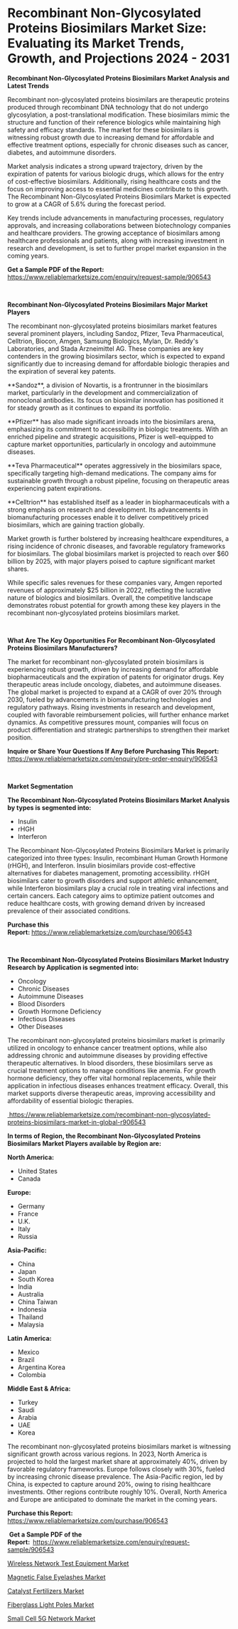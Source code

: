 <p><h1>Recombinant Non-Glycosylated Proteins Biosimilars Market Size: Evaluating its Market Trends, Growth, and Projections 2024 - 2031</h1></p><p><strong>Recombinant Non-Glycosylated Proteins Biosimilars Market Analysis and Latest Trends</strong></p>
<p><p>Recombinant non-glycosylated proteins biosimilars are therapeutic proteins produced through recombinant DNA technology that do not undergo glycosylation, a post-translational modification. These biosimilars mimic the structure and function of their reference biologics while maintaining high safety and efficacy standards. The market for these biosimilars is witnessing robust growth due to increasing demand for affordable and effective treatment options, especially for chronic diseases such as cancer, diabetes, and autoimmune disorders.</p><p>Market analysis indicates a strong upward trajectory, driven by the expiration of patents for various biologic drugs, which allows for the entry of cost-effective biosimilars. Additionally, rising healthcare costs and the focus on improving access to essential medicines contribute to this growth. The Recombinant Non-Glycosylated Proteins Biosimilars Market is expected to grow at a CAGR of 5.6% during the forecast period.</p><p>Key trends include advancements in manufacturing processes, regulatory approvals, and increasing collaborations between biotechnology companies and healthcare providers. The growing acceptance of biosimilars among healthcare professionals and patients, along with increasing investment in research and development, is set to further propel market expansion in the coming years.</p></p>
<p><strong>Get a Sample PDF of the Report:&nbsp;</strong> <a href="https://www.reliablemarketsize.com/enquiry/request-sample/906543?utm_campaign=1845&utm_medium=2&utm_source=Github&utm_content=ia&utm_term=03122024&utm_id=recombinant-non-glycosylated-proteins-biosimilars">https://www.reliablemarketsize.com/enquiry/request-sample/906543</a></p>
<p>&nbsp;</p>
<p><strong>Recombinant Non-Glycosylated Proteins Biosimilars Major Market Players</strong></p>
<p><p>The recombinant non-glycosylated proteins biosimilars market features several prominent players, including Sandoz, Pfizer, Teva Pharmaceutical, Celltrion, Biocon, Amgen, Samsung Biologics, Mylan, Dr. Reddy's Laboratories, and Stada Arzneimittel AG. These companies are key contenders in the growing biosimilars sector, which is expected to expand significantly due to increasing demand for affordable biologic therapies and the expiration of several key patents.</p><p>**Sandoz**, a division of Novartis, is a frontrunner in the biosimilars market, particularly in the development and commercialization of monoclonal antibodies. Its focus on biosimilar innovation has positioned it for steady growth as it continues to expand its portfolio.</p><p>**Pfizer** has also made significant inroads into the biosimilars arena, emphasizing its commitment to accessibility in biologic treatments. With an enriched pipeline and strategic acquisitions, Pfizer is well-equipped to capture market opportunities, particularly in oncology and autoimmune diseases.</p><p>**Teva Pharmaceutical** operates aggressively in the biosimilars space, specifically targeting high-demand medications. The company aims for sustainable growth through a robust pipeline, focusing on therapeutic areas experiencing patent expirations.</p><p>**Celltrion** has established itself as a leader in biopharmaceuticals with a strong emphasis on research and development. Its advancements in biomanufacturing processes enable it to deliver competitively priced biosimilars, which are gaining traction globally.</p><p>Market growth is further bolstered by increasing healthcare expenditures, a rising incidence of chronic diseases, and favorable regulatory frameworks for biosimilars. The global biosimilars market is projected to reach over $60 billion by 2025, with major players poised to capture significant market shares.</p><p>While specific sales revenues for these companies vary, Amgen reported revenues of approximately $25 billion in 2022, reflecting the lucrative nature of biologics and biosimilars. Overall, the competitive landscape demonstrates robust potential for growth among these key players in the recombinant non-glycosylated proteins biosimilars market.</p></p>
<p>&nbsp;</p>
<p><strong>What Are The Key Opportunities For Recombinant Non-Glycosylated Proteins Biosimilars Manufacturers?</strong></p>
<p><p>The market for recombinant non-glycosylated protein biosimilars is experiencing robust growth, driven by increasing demand for affordable biopharmaceuticals and the expiration of patents for originator drugs. Key therapeutic areas include oncology, diabetes, and autoimmune diseases. The global market is projected to expand at a CAGR of over 20% through 2030, fueled by advancements in biomanufacturing technologies and regulatory pathways. Rising investments in research and development, coupled with favorable reimbursement policies, will further enhance market dynamics. As competitive pressures mount, companies will focus on product differentiation and strategic partnerships to strengthen their market position.</p></p>
<p><strong>Inquire or Share Your Questions If Any Before Purchasing This Report:</strong> <a href="https://www.reliablemarketsize.com/enquiry/pre-order-enquiry/906543?utm_campaign=1845&utm_medium=2&utm_source=Github&utm_content=ia&utm_term=03122024&utm_id=recombinant-non-glycosylated-proteins-biosimilars">https://www.reliablemarketsize.com/enquiry/pre-order-enquiry/906543</a></p>
<p>&nbsp;</p>
<p><strong>Market Segmentation</strong></p>
<p><strong>The Recombinant Non-Glycosylated Proteins Biosimilars Market Analysis by types is segmented into:</strong></p>
<p><ul><li>Insulin</li><li>rHGH</li><li>Interferon</li></ul></p>
<p><p>The Recombinant Non-Glycosylated Proteins Biosimilars Market is primarily categorized into three types: Insulin, recombinant Human Growth Hormone (rHGH), and Interferon. Insulin biosimilars provide cost-effective alternatives for diabetes management, promoting accessibility. rHGH biosimilars cater to growth disorders and support athletic enhancement, while Interferon biosimilars play a crucial role in treating viral infections and certain cancers. Each category aims to optimize patient outcomes and reduce healthcare costs, with growing demand driven by increased prevalence of their associated conditions.</p></p>
<p><strong>Purchase this Report:&nbsp;</strong><a href="https://www.reliablemarketsize.com/purchase/906543?utm_campaign=1845&utm_medium=2&utm_source=Github&utm_content=ia&utm_term=03122024&utm_id=recombinant-non-glycosylated-proteins-biosimilars">https://www.reliablemarketsize.com/purchase/906543</a></p>
<p>&nbsp;</p>
<p><strong>The Recombinant Non-Glycosylated Proteins Biosimilars Market Industry Research by Application is segmented into:</strong></p>
<p><ul><li>Oncology</li><li>Chronic Diseases</li><li>Autoimmune Diseases</li><li>Blood Disorders</li><li>Growth Hormone Deficiency</li><li>Infectious Diseases</li><li>Other Diseases</li></ul></p>
<p><p>The recombinant non-glycosylated proteins biosimilars market is primarily utilized in oncology to enhance cancer treatment options, while also addressing chronic and autoimmune diseases by providing effective therapeutic alternatives. In blood disorders, these biosimilars serve as crucial treatment options to manage conditions like anemia. For growth hormone deficiency, they offer vital hormonal replacements, while their application in infectious diseases enhances treatment efficacy. Overall, this market supports diverse therapeutic areas, improving accessibility and affordability of essential biologic therapies.</p></p>
<p><a href="https://www.reliablemarketsize.com/recombinant-non-glycosylated-proteins-biosimilars-market-in-global-r906543?utm_campaign=1845&utm_medium=2&utm_source=Github&utm_content=ia&utm_term=03122024&utm_id=recombinant-non-glycosylated-proteins-biosimilars">&nbsp;https://www.reliablemarketsize.com/recombinant-non-glycosylated-proteins-biosimilars-market-in-global-r906543</a></p>
<p><strong>In terms of Region, the Recombinant Non-Glycosylated Proteins Biosimilars Market Players available by Region are:</strong></p>
<p>
    <p> <strong> North America: </strong>
        <ul>
            <li>United States</li>
            <li>Canada</li>
        </ul>
        </p> 
    <p> <strong> Europe: </strong>
        <ul>
            <li>Germany</li>
            <li>France</li>
            <li>U.K.</li>
            <li>Italy</li>
            <li>Russia</li>
        </ul>
        </p> 
    <p> <strong> Asia-Pacific: </strong>
        <ul>
            <li>China</li>
            <li>Japan</li>
            <li>South Korea</li>
            <li>India</li>
            <li>Australia</li>
            <li>China Taiwan</li>
            <li>Indonesia</li>
            <li>Thailand</li>
            <li>Malaysia</li>
        </ul>
        </p> 
    <p> <strong> Latin America: </strong>
        <ul>
            <li>Mexico</li>
            <li>Brazil</li>
            <li>Argentina Korea</li>
            <li>Colombia</li>
        </ul>
        </p> 
    <p> <strong> Middle East & Africa: </strong>
        <ul>
            <li>Turkey</li>
            <li>Saudi</li>
            <li>Arabia</li>
            <li>UAE</li>
            <li>Korea</li>
        </ul>
    </p>
    </p>
<p><p>The recombinant non-glycosylated proteins biosimilars market is witnessing significant growth across various regions. In 2023, North America is projected to hold the largest market share at approximately 40%, driven by favorable regulatory frameworks. Europe follows closely with 30%, fueled by increasing chronic disease prevalence. The Asia-Pacific region, led by China, is expected to capture around 20%, owing to rising healthcare investments. Other regions contribute roughly 10%. Overall, North America and Europe are anticipated to dominate the market in the coming years.</p></p>
<p><strong>Purchase this Report: </strong><a href="https://www.reliablemarketsize.com/purchase/906543?utm_campaign=1845&utm_medium=2&utm_source=Github&utm_content=ia&utm_term=03122024&utm_id=recombinant-non-glycosylated-proteins-biosimilars">https://www.reliablemarketsize.com/purchase/906543</a></p>
<p>&nbsp;<strong>Get a Sample PDF of the Report:&nbsp;&nbsp;</strong><a href="https://www.reliablemarketsize.com/enquiry/request-sample/906543?utm_campaign=1845&utm_medium=2&utm_source=Github&utm_content=ia&utm_term=03122024&utm_id=recombinant-non-glycosylated-proteins-biosimilars">https://www.reliablemarketsize.com/enquiry/request-sample/906543</a></p>
<p><strong></strong></p>
<p><p><a href="https://www.linkedin.com/pulse/wireless-network-test-equipment-market-analysis-witch-1qd6e?utm_campaign=1845&utm_medium=2&utm_source=Github&utm_content=ia&utm_term=03122024&utm_id=recombinant-non-glycosylated-proteins-biosimilars">Wireless Network Test Equipment Market</a></p><p><a href="https://issuu.com/reportprime-2/docs/magnetic-false-eyelashes-market-size-2030.pptx?utm_campaign=1845&utm_medium=2&utm_source=Github&utm_content=ia&utm_term=03122024&utm_id=recombinant-non-glycosylated-proteins-biosimilars">Magnetic False Eyelashes Market</a></p><p><a href="https://www.linkedin.com/pulse/catalyst-fertilizers-market-essentials-key-players-demand-drivers-b5a0c?utm_campaign=1845&utm_medium=2&utm_source=Github&utm_content=ia&utm_term=03122024&utm_id=recombinant-non-glycosylated-proteins-biosimilars">Catalyst Fertilizers Market</a></p><p><a href="https://issuu.com/reportprime-2/docs/fiberglass-light-poles-market-size-2030.pptx?utm_campaign=1845&utm_medium=2&utm_source=Github&utm_content=ia&utm_term=03122024&utm_id=recombinant-non-glycosylated-proteins-biosimilars">Fiberglass Light Poles Market</a></p><p><a href="https://www.linkedin.com/pulse/why-small-cell-5g-network-market-rise-exploring-49-cagr-key-bq34c?utm_campaign=1845&utm_medium=2&utm_source=Github&utm_content=ia&utm_term=03122024&utm_id=recombinant-non-glycosylated-proteins-biosimilars">Small Cell 5G Network Market</a></p></p>